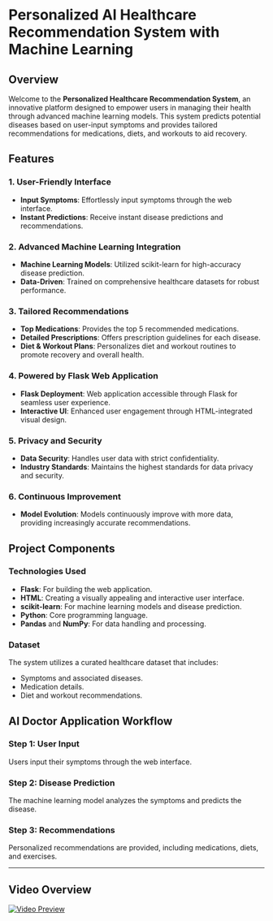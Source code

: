 # Personalized AI Healthcare  Recommendation System with Machine Learning

## Overview

Welcome to the **Personalized  Healthcare Recommendation System**, an innovative platform designed to empower users in managing their health through advanced machine learning models. This system predicts potential diseases based on user-input symptoms and provides tailored recommendations for medications, diets, and workouts to aid recovery.

## Features

### 1. User-Friendly Interface

- **Input Symptoms**: Effortlessly input symptoms through the web interface.
- **Instant Predictions**: Receive instant disease predictions and recommendations.

### 2. Advanced Machine Learning Integration

- **Machine Learning Models**: Utilized scikit-learn for high-accuracy disease prediction.
- **Data-Driven**: Trained on comprehensive healthcare datasets for robust performance.

### 3. Tailored Recommendations

- **Top Medications**: Provides the top 5 recommended medications.
- **Detailed Prescriptions**: Offers prescription guidelines for each disease.
- **Diet & Workout Plans**: Personalizes diet and workout routines to promote recovery and overall health.

### 4. Powered by Flask Web Application

- **Flask Deployment**: Web application accessible through Flask for seamless user experience.
- **Interactive UI**: Enhanced user engagement through HTML-integrated visual design.

### 5. Privacy and Security

- **Data Security**: Handles user data with strict confidentiality.
- **Industry Standards**: Maintains the highest standards for data privacy and security.

### 6. Continuous Improvement

- **Model Evolution**: Models continuously improve with more data, providing increasingly accurate recommendations.

## Project Components

### Technologies Used

- **Flask**: For building the web application.
- **HTML**: Creating a visually appealing and interactive user interface.
- **scikit-learn**: For machine learning models and disease prediction.
- **Python**: Core programming language.
- **Pandas** and **NumPy**: For data handling and processing.

### Dataset

The system utilizes a curated healthcare dataset that includes:

- Symptoms and associated diseases.
- Medication details.
- Diet and workout recommendations.

## AI Doctor Application Workflow

### Step 1: User Input

Users input their symptoms through the web interface.

### Step 2: Disease Prediction

The machine learning model analyzes the symptoms and predicts the disease.

### Step 3: Recommendations

Personalized recommendations are provided, including medications, diets, and exercises.

---

## Video Overview

[![Video Preview](https://img.youtube.com/vi/VIDEO_ID/0.jpg)](https://www.youtube.com/watch?v=VIDEO_ID)


